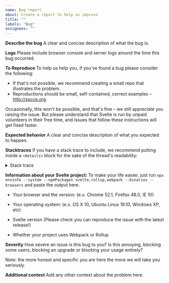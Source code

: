 ```yaml
---
name: Bug report
about: Create a report to help us improve
title: ""
labels: "Bug"
assignees: ""
---
```


**Describe the bug**
A clear and concise description of what the bug is.

**Logs**
Please include browser console and server logs around the time this bug occurred.

**To Reproduce**
To help us help you, if you've found a bug please consider the following:

- If that's not possible, we recommend creating a small repo that illustrates the problem.
- Reproductions should be small, self-contained, correct examples – http://sscce.org.

Occasionally, this won't be possible, and that's fine – we still appreciate you raising the issue. But please understand that Svelte is run by unpaid volunteers in their free time, and issues that follow these instructions will get fixed faster.

**Expected behavior**
A clear and concise description of what you expected to happen.

**Stacktraces**
If you have a stack trace to include, we recommend putting inside a `<details>` block for the sake of the thread's readability:

<details>
  <summary>Stack trace</summary>

Stack trace goes here...

</details>

**Information about your Svelte project:**
To make your life easier, just run `npx envinfo --system --npmPackages svelte,rollup,webpack --binaries --browsers` and paste the output here.

- Your browser and the version: (e.x. Chrome 52.1, Firefox 48.0, IE 10)

- Your operating system: (e.x. OS X 10, Ubuntu Linux 19.10, Windows XP, etc)

- Svelte version (Please check you can reproduce the issue with the latest release!)

- Whether your project uses Webpack or Rollup

**Severity**
How severe an issue is this bug to you? Is this annoying, blocking some users, blocking an upgrade or blocking your usage entirely?

Note: the more honest and specific you are here the more we will take you seriously.

**Additional context**
Add any other context about the problem here.
